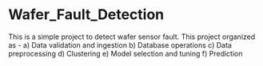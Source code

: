 # Wafer_Fault_Detection
This is a simple project to detect wafer sensor fault.
This project organized as -
a) Data validation and ingestion
b) Database operations
c) Data preprocessing
d) Clustering
e) Model selection and tuning
f) Prediction
